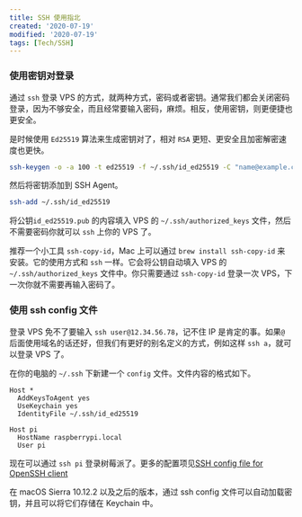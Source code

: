 ```yaml
---
title: SSH 使用指北
created: '2020-07-19'
modified: '2020-07-19'
tags: [Tech/SSH]
---
```


### 使用密钥对登录

通过 `ssh` 登录 VPS 的方式，就两种方式，密码或者密钥。通常我们都会关闭密码登录，因为不够安全，而且经常要输入密码，麻烦。相反，使用密钥，则更便捷也更安全。

是时候使用 `Ed25519` 算法来生成密钥对了，相对 `RSA` 更短、更安全且加密解密速度也更快。

```bash
ssh-keygen -o -a 100 -t ed25519 -f ~/.ssh/id_ed25519 -C "name@example.com"
```

然后将密钥添加到 SSH Agent。

```bash
ssh-add ~/.ssh/id_ed25519
```

将公钥`id_ed25519.pub` 的内容填入 VPS 的 `~/.ssh/authorized_keys` 文件，然后不需要密码你就可以 `ssh` 上你的 VPS 了。

推荐一个小工具 `ssh-copy-id`，Mac 上可以通过 `brew install ssh-copy-id` 来安装。它的使用方式和 `ssh` 一样。它会将公钥自动填入 VPS 的`~/.ssh/authorized_keys` 文件中。你只需要通过 `ssh-copy-id` 登录一次 VPS，下一次你就不需要再输入密码了。

### 使用 ssh config 文件

登录 VPS 免不了要输入 `ssh user@12.34.56.78`，记不住 IP 是肯定的事。如果`@`后面使用域名的话还好，但我们有更好的别名定义的方式，例如这样 `ssh a`，就可以登录 VPS 了。

在你的电脑的 `~/.ssh` 下新建一个 `config` 文件。文件内容的格式如下。

```
Host *
  AddKeysToAgent yes
  UseKeychain yes
  IdentityFile ~/.ssh/id_ed25519

Host pi
  HostName raspberrypi.local
  User pi
```

现在可以通过 `ssh pi` 登录树莓派了。更多的配置项见[SSH config file for OpenSSH client](https://www.ssh.com/ssh/config/)

在 macOS Sierra 10.12.2 以及之后的版本，通过 ssh config 文件可以自动加载密钥，并且可以将它们存储在 Keychain 中。

